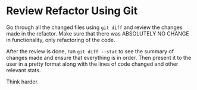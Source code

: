 # Review Refactor Using Git

Go through all the changed files using `git diff` and review the changes made in the
refactor. Make sure that there was ABSOLUTELY NO CHANGE in functionality, only refactoring
of the code.

After the review is done, run `git diff --stat` to see the summary of changes made and
ensure that everything is in order. Then present it to the user in a pretty format along
with the lines of code changed and other relevant stats.

Think harder.
